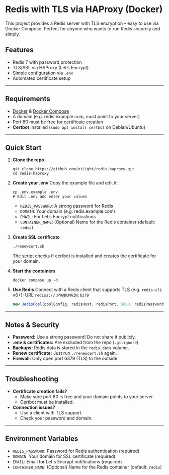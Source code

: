 # Redis with TLS via HAProxy (Docker)

This project provides a Redis server with TLS encryption – easy to use via Docker Compose. Perfect for anyone who wants to run Redis securely and simply.

## Features
- Redis 7 with password protection
- TLS/SSL via HAProxy (Let’s Encrypt)
- Simple configuration via `.env`
- Automated certificate setup

---

## Requirements
- [Docker](https://docs.docker.com/get-docker/) & [Docker Compose](https://docs.docker.com/compose/install/)
- A domain (e.g. redis.example.com, must point to your server)
- Port 80 must be free for certificate creation
- **Certbot** installed (`sudo apt install certbot` on Debian/Ubuntu)

---

## Quick Start

1. **Clone the repo**
   ```
   git clone https://github.com/xiLight/redis-haproxy.git
   cd redis-haproxy
   ```

2. **Create your .env**
   Copy the example file and edit it:
   ```
   cp .env.example .env
   # Edit .env and enter your values
   ```
   - `REDIS_PASSWORD`: A strong password for Redis
   - `DOMAIN`: Your domain (e.g. redis.example.com)
   - `EMAIL`: For Let’s Encrypt notifications
   - `CONTAINER_NAME`: (Optional) Name for the Redis container (default: `redis`)

3. **Create SSL certificate**
   ```
   ./renewcert.sh
   ```
   The script checks if certbot is installed and creates the certificate for your domain.

4. **Start the containers**
   ```
   docker compose up -d
   ```

5. **Use Redis**
   Connect with a Redis client that supports TLS (e.g. `redis-cli` v6+):
     URL
     ```rediss://:PW@DOMAIN:6379```

     ```java
     new JedisPool(poolConfig, redisHost, redisPort, 5000, redisPassword, 0, true);
     ```

---

## Notes & Security
- **Password:** Use a strong password! Do not share it publicly.
- **.env & certificates:** Are excluded from the repo (`.gitignore`).
- **Backups:** Redis data is stored in the `redis_data` volume.
- **Renew certificate:** Just run `./renewcert.sh` again.
- **Firewall:** Only open port 6379 (TLS) to the outside.

---

## Troubleshooting
- **Certificate creation fails?**
  - Make sure port 80 is free and your domain points to your server.
  - Certbot must be installed.
- **Connection issues?**
  - Use a client with TLS support.
  - Check your password and domain.

---

## Environment Variables
- `REDIS_PASSWORD`: Password for Redis authentication (required)
- `DOMAIN`: Your domain for SSL certificate (required)
- `EMAIL`: Email for Let's Encrypt notifications (required)
- `CONTAINER_NAME`: (Optional) Name for the Redis container (default: `redis`)